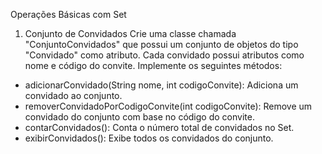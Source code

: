 Operações Básicas com Set

1. Conjunto de Convidados
Crie uma classe chamada "ConjuntoConvidados" que possui um conjunto de objetos do tipo "Convidado" como atributo. 
Cada convidado possui atributos como nome e código do convite. Implemente os seguintes métodos:

* adicionarConvidado(String nome, int codigoConvite): Adiciona um convidado ao conjunto.
* removerConvidadoPorCodigoConvite(int codigoConvite): Remove um convidado do conjunto com base no código do convite.
* contarConvidados(): Conta o número total de convidados no Set.
* exibirConvidados(): Exibe todos os convidados do conjunto.